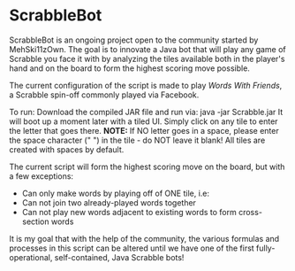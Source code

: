 ScrabbleBot
===========

ScrabbleBot is an ongoing project open to the community started by MehSki11zOwn. The goal is to innovate a Java bot that will play any game of Scrabble you face it with by analyzing the tiles available both in the player's hand and on the board to form the highest scoring move possible.

The current configuration of the script is made to play *Words With Friends*, a Scrabble spin-off commonly played via Facebook.

To run:
Download the compiled JAR file and run via:
java -jar Scrabble.jar <game name> <letters you have>
It will boot up a moment later with a tiled UI. Simply click on any tile to enter the letter that goes there. **NOTE:** If NO letter goes in a space, please enter the space character (" ") in the tile - do NOT leave it blank! All tiles are created with spaces by default.

The current script will form the highest scoring move on the board, but with a few exceptions:
- Can only make words by playing off of ONE tile, i.e:
- Can not join two already-played words together
- Can not play new words adjacent to existing words to form cross-section words

It is my goal that with the help of the community, the various formulas and processes in this script can be altered until we have one of the first fully-operational, self-contained, Java Scrabble bots!
